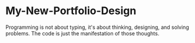 # My-New-Portfolio-Design
Programming is not about typing, it's about thinking, designing, and solving problems. The code is just the manifestation of those thoughts.
